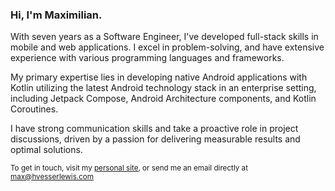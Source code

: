 ### Hi, I'm Maximilian.

With seven years as a Software Engineer, I've developed full-stack skills in mobile and web applications. I excel in problem-solving, and have extensive experience with various programming languages and frameworks.

My primary expertise lies in developing native Android applications with Kotlin utilizing the latest Android technology stack in an enterprise setting, including Jetpack Compose, Android Architecture components, and Kotlin Coroutines.

I have strong communication skills and take a proactive role in project discussions, driven by a passion for delivering measurable results and optimal solutions.

<sub>To get in touch, visit my [personal site](https://www.hvesserlewis.com), or send me an email directly at [max@hvesserlewis.com](mailto:max@hvesserlewis.com)</sub>
